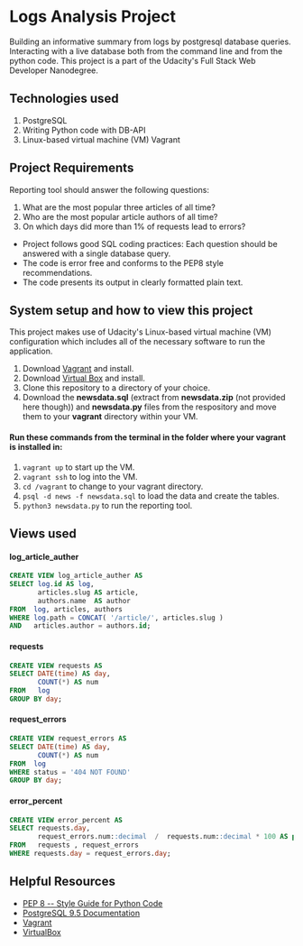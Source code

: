 # Logs Analysis Project
Building an informative summary from logs by postgresql database queries. Interacting with a live database both from the command line and from the python code. This project is a part of the Udacity's Full Stack Web Developer Nanodegree.

## Technologies used
1. PostgreSQL
2. Writing Python code with DB-API
3. Linux-based virtual machine (VM) Vagrant

## Project Requirements
Reporting tool should answer the following questions:
1. What are the most popular three articles of all time?
2. Who are the most popular article authors of all time?
3. On which days did more than 1% of requests lead to errors?

* Project follows good SQL coding practices: Each question should be answered with a single database query.  
* The code is error free and conforms to the PEP8 style recommendations.
* The code presents its output in clearly formatted plain text.

## System setup and how to view this project
This project makes use of Udacity's Linux-based virtual machine (VM) configuration which includes all of the necessary software to run the application.
1. Download [Vagrant](https://www.vagrantup.com/) and install.
2. Download [Virtual Box](https://www.virtualbox.org/) and install. 
3. Clone this repository to a directory of your choice.
4. Download the **newsdata.sql** (extract from **newsdata.zip** (not provided here though)) and **newsdata.py** files from the respository and move them to your **vagrant** directory within your VM.

#### Run these commands from the terminal in the folder where your vagrant is installed in: 
1. ```vagrant up``` to start up the VM.
2. ```vagrant ssh``` to log into the VM.
3. ```cd /vagrant``` to change to your vagrant directory.
4. ```psql -d news -f newsdata.sql``` to load the data and create the tables.
5. ```python3 newsdata.py``` to run the reporting tool.

## Views used
#### log_article_auther
````sql
CREATE VIEW log_article_auther AS
SELECT log.id AS log,
       articles.slug AS article,
	   authors.name  AS author
FROM  log, articles, authors
WHERE log.path = CONCAT( '/article/', articles.slug )
AND   articles.author = authors.id;
````

#### requests
````sql
CREATE VIEW requests AS
SELECT DATE(time) AS day,
       COUNT(*) AS num
FROM   log 
GROUP BY day;
````

#### request_errors
````sql
CREATE VIEW request_errors AS
SELECT DATE(time) AS day,
       COUNT(*) AS num 
FROM  log
WHERE status = '404 NOT FOUND' 
GROUP BY day;
````

#### error_percent
````sql
CREATE VIEW error_percent AS
SELECT requests.day,
       request_errors.num::decimal  /  requests.num::decimal * 100 AS percent
FROM   requests , request_errors
WHERE requests.day = request_errors.day;
````

## Helpful Resources
* [PEP 8 -- Style Guide for Python Code](https://www.python.org/dev/peps/pep-0008/)
* [PostgreSQL 9.5 Documentation](https://www.postgresql.org/docs/9.5/static/index.html)
* [Vagrant](https://www.vagrantup.com/downloads)
* [VirtualBox](https://www.virtualbox.org/wiki/Downloads) 
